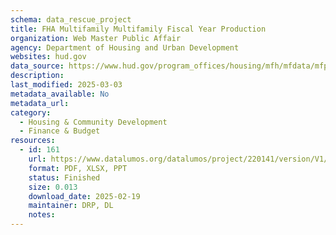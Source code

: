 ```yaml
---
schema: data_rescue_project 
title: FHA Multifamily Multifamily Fiscal Year Production
organization: Web Master Public Affair
agency: Department of Housing and Urban Development
websites: hud.gov
data_source: https://www.hud.gov/program_offices/housing/mfh/mfdata/mfproduction
description: 
last_modified: 2025-03-03
metadata_available: No
metadata_url: 
category:
  - Housing & Community Development 
  - Finance & Budget 
resources:
  - id: 161
    url: https://www.datalumos.org/datalumos/project/220141/version/V1/view
    format: PDF, XLSX, PPT
    status: Finished
    size: 0.013
    download_date: 2025-02-19
    maintainer: DRP, DL
    notes: 
---
```


